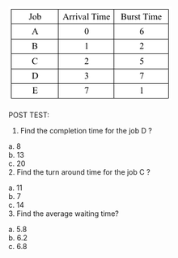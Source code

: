 ![posttest](images/fcfsque.png)<br>
<br>
POST TEST:<br>

1. Find the completion time for the job D ?<br>

 a. 8<br>
 b. 13<br>
 c. 20<br>
2. Find the turn around time for the job C ?<br>

 a. 11<br>
 b. 7<br>
 c. 14<br>
3. Find the average waiting time?<br>

 a. 5.8<br>
 b. 6.2<br>
 c. 6.8<br>
